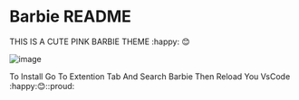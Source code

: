 # Barbie README

THIS IS A CUTE PINK BARBIE THEME :happy: :blush:

![image](https://github.com/PiyushYadav007/Barbie-vscode/assets/93871548/024d8707-851c-4ef0-bdb7-41a1437884c3)



To Install Go To Extention Tab And Search Barbie 
Then Reload You VsCode :happy::blush:::proud:


